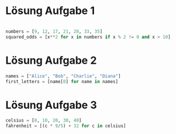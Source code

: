 # Lösung Aufgabe 1
```python

numbers = [9, 12, 17, 21, 28, 33, 35]
squared_odds = [x**2 for x in numbers if x % 2 != 0 and x > 10]
```

# Lösung Aufgabe 2
```python
names = ["Alice", "Bob", "Charlie", "Diana"]
first_letters = [name[0] for name in names]
```

# Lösung Aufgabe 3
```python
celsius = [0, 10, 20, 30, 40]
fahrenheit = [(c * 9/5) + 32 for c in celsius]
```
